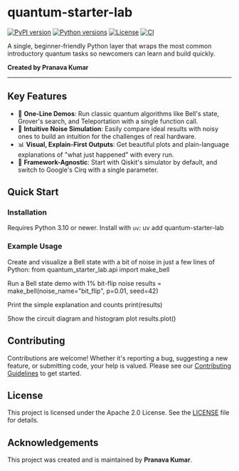 # quantum-starter-lab

[![PyPI version](https://img.shields.io/pypi/v/quantum-starter-lab.svg)](https://pypi.org/project/quantum-starter-lab/)
[![Python versions](https://img.shields.io/pypi/pyversions/quantum-starter-lab.svg)](https://pypi.org/project/quantum-starter-lab/)
[![License](https://img.shields.io/pypi/l/quantum-starter-lab.svg)](./LICENSE)
[![CI](https://github.com/your-username/quantum-starter-lab/actions/workflows/ci.yml/badge.svg)](https://github.com/your-username/quantum-starter-lab/actions/workflows/ci.yml)

A single, beginner-friendly Python layer that wraps the most common introductory quantum tasks so newcomers can learn and build quickly.

**Created by Pranava Kumar**

---

## Key Features

-   🚀 **One-Line Demos**: Run classic quantum algorithms like Bell's state, Grover's search, and Teleportation with a single function call.
-   🔬 **Intuitive Noise Simulation**: Easily compare ideal results with noisy ones to build an intuition for the challenges of real hardware.
-   📊 **Visual, Explain-First Outputs**: Get beautiful plots and plain-language explanations of "what just happened" with every run.
-   🔄 **Framework-Agnostic**: Start with Qiskit's simulator by default, and switch to Google's Cirq with a single parameter.

## Quick Start

### Installation
Requires Python 3.10 or newer. Install with `uv`:
uv add quantum-starter-lab

### Example Usage
Create and visualize a Bell state with a bit of noise in just a few lines of Python:
from quantum_starter_lab.api import make_bell

Run a Bell state demo with 1% bit-flip noise
results = make_bell(noise_name="bit_flip", p=0.01, seed=42)

Print the simple explanation and counts
print(results)

Show the circuit diagram and histogram plot
results.plot()

## Contributing

Contributions are welcome! Whether it's reporting a bug, suggesting a new feature, or submitting code, your help is valued. Please see our [Contributing Guidelines](./CONTRIBUTING.md) to get started.

## License

This project is licensed under the Apache 2.0 License. See the [LICENSE](./LICENSE) file for details.

## Acknowledgements

This project was created and is maintained by **Pranava Kumar**.